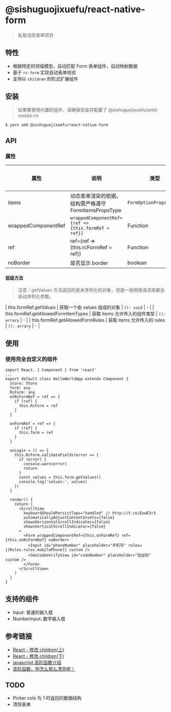 # @sishuguojixuefu/react-native-form

> 私塾动态表单项目

## 特性

- 根据特定的领域模型，自动匹配 Form 表单组件，自动映射数据
- 基于 `rc-form` 实现自动表单校验
- 支持以 `children` 的形式扩展组件

## 安装

> 如果要使用内置的组件，请确保安装并配置了 @sishuguojixuefu/antd-mobile-rn

```sh
$ yarn add @sishuguojixuefu/react-native-form
```

## API

### 属性

| 属性                | 说明                                                  | 类型                    | 默认值 |
| ------------------- | ----------------------------------------------------- | ----------------------- | ------ |
| items               | 动态表单渲染的依据，结构需严格遵守 FormItemsPropsType | `FormOptionPropsType[]` | -      |
| wrappedComponentRef | `wrappedComponentRef={ref => {this.formRef = ref}}`   | Function                | -      |
| ref                 | ref={ref => {this.rcFormRef = ref}}                   | Function                | -      |
| noBorder            | 是否显示 border                                       | boolean                 | true   |

#### 低级方法

> 注意：getValues 方法返回的是未序列化的对象，但是一般网络请求库都会自动序列化参数。

| this.formRef.getValues | 获取一个由 values 组成的对象 | `(): void` | - |
| this.formRef.getAllowedFormItemTypes | 获取 items 允许传入的组件类型 | `(): arrary` | - |
| this.formRef.getAllowedFormRules | 获取 items 允许传入的 rules | `(): arrary` | - |

## 使用

### 使用完全自定义的组件

```tsx
import React, { Component } from 'react'
...
export default class HelloWorldApp extends Component {
  store: Store
  form: any
  RcForm: any
  onRcFormRef = ref => {
    if (ref) {
      this.RcForm = ref
    }
  }

  onFormRef = ref => {
    if (ref) {
      this.form = ref
    }
  }

  onLogin = () => {
    this.RcForm.validateFields(error => {
      if (error) {
        console.warn(error)
        return
      }
      const values = this.form.getValues()
      console.log('values:', values)
    })
  }

  render() {
    return (
      <ScrollView
        keyboardShouldPersistTaps="handled" // http://t.cn/EowE3r3
        automaticallyAdjustContentInsets={false}
        showsHorizontalScrollIndicator={false}
        showsVerticalScrollIndicator={false}
      >
        <Form wrappedComponentRef={this.onFormRef} ref={this.onRcFormRef} noBorder>
          <Input id="phoneNumber" placeholder="手机号" rules={[Rules.rules.mobilePhone]} custom />
          <SmsCodeVerifyView id="codeNumber" placeholder="验证码" custom />
        </Form>
      </ScrollView>
    )
  }
}
```

## 支持的组件

- Input: 普通的输入框
- NumberInput: 数字输入框

## 参考链接

- [React - 修改 children(上)](http://t.cn/E9XKVGW)
- [React - 修改 children(下)](http://t.cn/E9XKYDU)
- [javascript 高阶函数介绍](http://t.cn/E9SPeN1)
- [高阶函数，你怎么那么漂亮呢！](http://t.cn/RmB0uKp)

## TODO

- Picker cols 为 1 时返回的数据结构
- 清除表单
